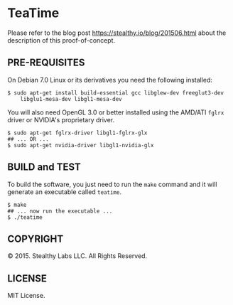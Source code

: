 # TeaTime

Please refer to the blog post <https://stealthy.io/blog/201506.html> about the
description of this proof-of-concept.

## PRE-REQUISITES

On Debian 7.0 Linux or its derivatives you need the following installed:

    $ sudo apt-get install build-essential gcc libglew-dev freeglut3-dev
        libglu1-mesa-dev libgl1-mesa-dev
   
You will also need OpenGL 3.0 or better installed using the AMD/ATI `fglrx`
driver or NVIDIA's proprietary driver.

    $ sudo apt-get fglrx-driver libgl1-fglrx-glx
    ## ... OR ...
    $ sudo apt-get nvidia-driver libgl1-nvidia-glx


## BUILD and TEST

To build the software, you just need to run the `make` command and it will
generate an executable called `teatime`.

    $ make
    ## ... now run the executable ...
    $ ./teatime


## COPYRIGHT

&copy; 2015. Stealthy Labs LLC. All Rights Reserved.

## LICENSE

MIT License.
